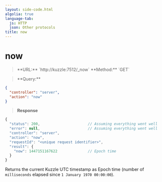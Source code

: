 ```yaml
---
layout: side-code.html
algolia: true
language-tab:
  js: HTTP
  json: Other protocols
title: now
---
```


# now


<blockquote class="js">
<p>
**URL:** `http://kuzzle:7512/_now`  
**Method:** `GET`
</p>
</blockquote>

<blockquote class="json">
<p>
**Query:**
</p>
</blockquote>

```json
{
  "controller": "server",
  "action": "now"
}
```

>**Response**

```javascript
{
  "status": 200,                      // Assuming everything went well
  "error": null,                      // Assuming everything went well
  "controller": "server",
  "action": "now",
  "requestId": "<unique request identifier>",
  "result": {
    "now": 1447151167622              // Epoch time
  }
}
```

Returns the current Kuzzle UTC timestamp as Epoch time (number of `milliseconds` elapsed since `1 January 1970 00:00:00`).
